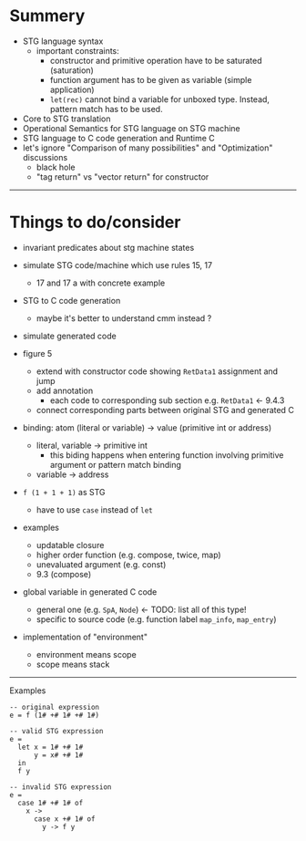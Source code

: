 <!--
{
  "title": "Spineless Tagless G-machine",
  "date": "2016-08-08T13:39:27.000Z",
  "category": "",
  "tags": [
    "haskell"
  ],
  "draft": true
}
-->

# Summery 

- STG language syntax
  - important constraints: 
     - constructor and primitive operation have to be saturated (saturation)
     - function argument has to be given as variable (simple application)
     - `let(rec)` cannot bind a variable for unboxed type. Instead, pattern match has to be used.
- Core to STG translation
- Operational Semantics for STG language on STG machine
- STG language to C code generation and Runtime C
- let's ignore "Comparison of many possibilities" and "Optimization" discussions
  - black hole
  - "tag return" vs "vector return" for constructor 

---

# Things to do/consider

- invariant predicates about stg machine states
- simulate STG code/machine which use rules 15, 17
  - 17 and 17 a with concrete example 
- STG to C code generation 
  - maybe it's better to understand cmm instead ?
- simulate generated code 
- figure 5 
  - extend with constructor code showing `RetData1` assignment and jump
  - add annotation
    - each code to corresponding sub section e.g.  `RetData1` <- 9.4.3
  - connect corresponding parts between original STG and generated C
- binding: atom (literal or variable) ->  value (primitive int or address)
  - literal, variable -> primitive int
      - this biding happens when entering function involving primitive argument or pattern match binding
  - variable -> address
- `f (1 + 1 + 1)` as STG
  - have to use `case` instead of `let`

- examples
  - updatable closure
  - higher order function (e.g. compose, twice, map)
  - unevaluated argument (e.g. const)
  - 9.3 (compose)

- global variable in generated C code
  - general one (e.g. `SpA`, `Node`)  <- TODO: list all of this type!
  - specific to source code (e.g. function label `map_info`, `map_entry`)

- implementation of "environment" 
  - environment means scope
  - scope means stack

---

Examples

```prettyprint
-- original expression
e = f (1# +# 1# +# 1#)

-- valid STG expression
e =
  let x = 1# +# 1#
      y = x# +# 1#
  in
  f y

-- invalid STG expression
e =
  case 1# +# 1# of
    x ->
      case x +# 1# of
        y -> f y
```